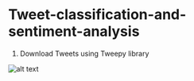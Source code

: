 # Tweet-classification-and-sentiment-analysis

1) Download Tweets using Tweepy library

![alt text](https://user-images.githubusercontent.com/74175283/139527487-62f46004-851e-43ff-93fb-d954f4cdb4cf.png)

